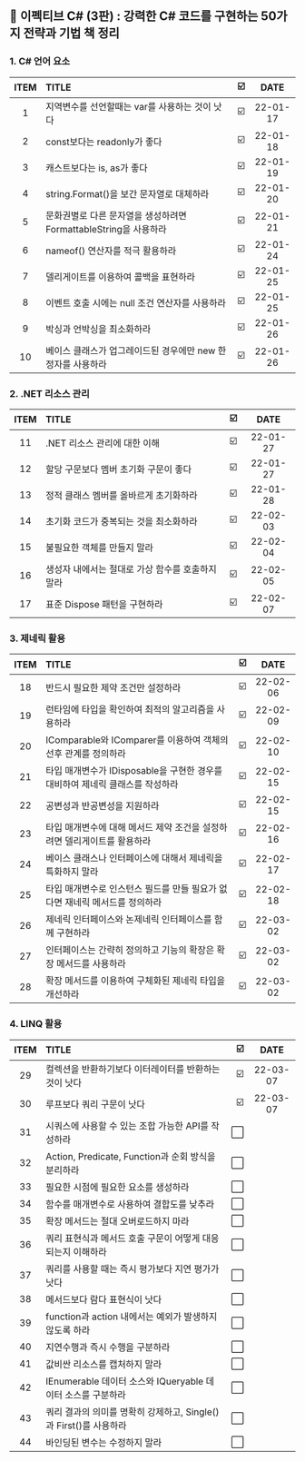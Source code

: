 ## 📕 이펙티브 C# (3판) : 강력한 C# 코드를 구현하는 50가지 전략과 기법 책 정리


### 1. C#  언어 요소

| ITEM | TITLE | ☑️ | DATE | 
| :--: |   :-------   | ----:| :----: |
| 1 | 지역변수를 선언할때는 var를 사용하는 것이 낫다 | ☑️ | 22-01-17 |
| 2 | const보다는 readonly가 좋다 | ☑️ | 22-01-18 |
| 3 | 캐스트보다는 is, as가 좋다 | ☑️ | 22-01-19 |
| 4 | string.Format()을 보간 문자열로 대체하라 | ☑️ | 22-01-20 |
| 5 | 문화권별로 다른 문자열을 생성하려면 FormattableString을 사용하라 | ☑️ | 22-01-21 |
| 6 | nameof() 연산자를 적극 활용하라 | ☑️ | 22-01-24 |
| 7 | 델리게이트를 이용하여 콜백을 표현하라 | ☑️ | 22-01-25 |
| 8 | 이벤트 호출 시에는 null 조건 연산자를 사용하라 | ☑️ | 22-01-25 |
| 9 | 박싱과 언박싱을 최소화하라 | ☑️ | 22-01-26 |
| 10 | 베이스 클래스가 업그레이드된 경우에만 new 한정자를 사용하라 | ☑️ | 22-01-26 |

### 2. .NET 리소스 관리

| ITEM | TITLE | ☑️ | DATE | 
| :--: |   :-------   | ----:| :----: |
| 11 | .NET 리소스 관리에 대한 이해 | ☑️ | 22-01-27 |
| 12 | 할당 구문보다 멤버 초기화 구문이 좋다 |☑️ | 22-01-27 |
| 13 | 정적 클래스 멤버를 올바르게 초기화하라 | ☑️ | 22-01-28 |
| 14 | 초기화 코드가 중복되는 것을 최소화하라 | ☑️ | 22-02-03 |
| 15 | 불필요한 객체를 만들지 말라|  ☑️ | 22-02-04 |
| 16 | 생성자 내에서는 절대로 가상 함수를 호출하지 말라 | ☑️ | 22-02-05 |
| 17 | 표준 Dispose 패턴을 구현하라 | ☑️ | 22-02-07 |

### 3. 제네릭 활용

| ITEM | TITLE | ☑️ | DATE | 
| :--: |   :-------   | ----:| :----: |
| 18 | 반드시 필요한 제약 조건만 설정하라 | ☑️ | 22-02-06 |
| 19 | 런타임에 타입을 확인하여 최적의 알고리즘을 사용하라 | ☑️ | 22-02-09 |
| 20 | IComparable<T>와 IComparer<T>를 이용하여 객체의 선후 관계를 정의하라 | ☑️ | 22-02-10 |
| 21 | 타입 매개변수가 IDisposable을 구현한 경우를 대비하여 제네릭 클래스를 작성하라 | ☑️ | 22-02-15 |
| 22 | 공변성과 반공변성을 지원하라 | ☑️ | 22-02-15 |
| 23 | 타입 매개변수에 대해 메서드 제약 조건을 설정하려면 델리게이트를 활용하라 | ☑️ | 22-02-16 |
| 24 | 베이스 클래스나 인터페이스에 대해서 제네릭을 특화하지 말라 | ☑️ | 22-02-17 | |
| 25 | 타입 매개변수로 인스턴스 필드를 만들 필요가 없다면 재네릭 메서드를 정의하라 | ☑️ | 22-02-18 |
| 26 | 제네릭 인터페이스와 논제네릭 인터페이스를 함께 구현하라 | ☑️ | 22-03-02 |
| 27 | 인터페이스는 간략히 정의하고 기능의 확장은 확장 메서드를 사용하라 | ☑️ | 22-03-02 |
| 28 | 확장 메서드를 이용하여 구체화된 제네릭 타입을 개선하라 | ☑️ | 22-03-02 |
  
### 4. LINQ 활용

| ITEM | TITLE | ☑️ | DATE | 
| :--: |   :-------   | ----:| :----: |
| 29 | 컬렉션을 반환하기보다 이터레이터를 반환하는 것이 낫다 | ☑️ | 22-03-07 |
| 30 | 루프보다 쿼리 구문이 낫다 | ☑️ | 22-03-07 |
| 31 | 시쿼스에 사용할 수 있는 조합 가능한 API를 작성하라 | ⬜️ | |
| 32 | Action, Predicate, Function과 순회 방식을 분리하라 | ⬜️ | |
| 33 | 필요한 시점에 필요한 요소를 생성하라 | ⬜️ | |
| 34 | 함수를 매개변수로 사용하여 결합도를 낮추라 | ⬜️ | |
| 35 | 확장 메서드는 절대 오버로드하지 마라 | ⬜️ | |
| 36 | 쿼리 표현식과 메서드 호출 구문이 어떻게 대응되는지 이해하라 | ⬜️ | |
| 37 | 쿼리를 사용할 때는 즉시 평가보다 지연 평가가 낫다 | ⬜️ | |
| 38 | 메서드보다 람다 표현식이 낫다 | ⬜️ | |
| 39 | function과 action 내에서는 예외가 발생하지 않도록 하라 | ⬜️ | |
| 40 | 지연수행과 즉시 수행을 구분하라 | ⬜️ | |
| 41 | 값비싼 리소스를 캡처하지 말라 | ⬜️ | |
| 42 | IEnumerable<T> 데이터 소스와 IQueryable<T> 데이터 소스를 구분하라 | ⬜️ | |
| 43 | 쿼리 결과의 의미를 명확히 강제하고, Single()과 First()를 사용하라 | ⬜️ | |
| 44 | 바인딩된 변수는 수정하지 말라 | ⬜️ | |
